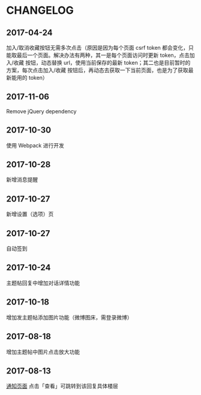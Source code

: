 # CHANGELOG

## 2017-04-24

加入/取消收藏按钮无需多次点击（原因是因为每个页面 csrf token 都会变化，只能取最后一个页面。解决办法有两种，其一是每个页面访问时更新 token，点击加入/收藏 按钮，动态替换 url，使用当前保存的最新 token；其二也是目前暂时的方案，每次点击加入/收藏 按钮后，再动态去获取一下当前页面，也是为了获取最新能用的 token）

## 2017-11-06

Remove jQuery dependency
## 2017-10-30 

使用 Webpack 进行开发

## 2017-10-28 

新增消息提醒

## 2017-10-27 

新增设置（选项）页

## 2017-10-27

自动签到

## 2017-10-24 

主题帖回复中增加对话详情功能

## 2017-10-18 

增加发主题帖添加图片功能（微博图床，需登录微博）

## 2017-08-18 

增加主题帖中图片点击放大功能

## 2017-08-13 

[通知页面](https://www.v2ex.com/notifications) 点击「查看」可跳转到该回复具体楼层